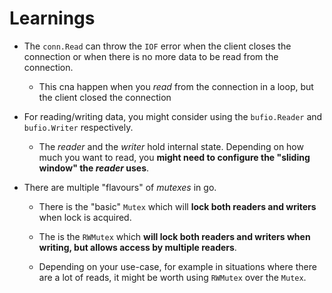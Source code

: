 # Learnings

- The `conn.Read` can throw the `IOF` error when the client closes the connection or when there is no more data to be read from the connection.

  - This cna happen when you _read_ from the connection in a loop, but the client closed the connection

- For reading/writing data, you might consider using the `bufio.Reader` and `bufio.Writer` respectively.

  - The _reader_ and the _writer_ hold internal state. Depending on how much you want to read, you **might need to configure the "sliding window" the _reader_ uses**.

- There are multiple "flavours" of _mutexes_ in go.

  - There is the "basic" `Mutex` which will **lock both readers and writers** when lock is acquired.

  - The is the `RWMutex` which **will lock both readers and writers when writing, but allows access by multiple readers**.

  - Depending on your use-case, for example in situations where there are a lot of reads, it might be worth using `RWMutex` over the `Mutex`.

